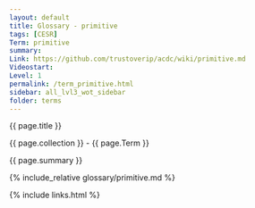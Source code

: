```yaml
---
layout: default
title: Glossary - primitive
tags: [CESR]
Term: primitive
summary: 
Link: https://github.com/trustoverip/acdc/wiki/primitive.md
Videostart: 
Level: 1
permalink: /term_primitive.html
sidebar: all_lvl3_wot_sidebar
folder: terms
---
```


{{ page.title }}

{{ page.collection }} - {{ page.Term }}

   {{ page.summary }}

{% include_relative glossary/primitive.md %}

 {% include links.html %} 
